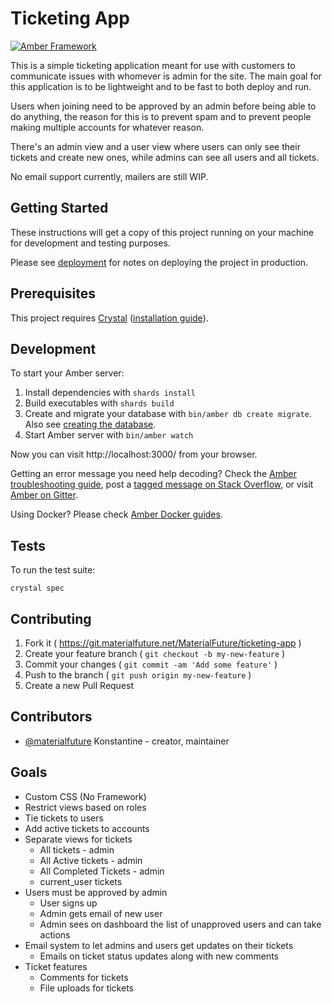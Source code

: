 # Ticketing App

[![Amber Framework](https://img.shields.io/badge/using-amber_framework-orange.svg)](https://amberframework.org)

This is a simple ticketing application meant for use with customers to communicate issues with whomever is admin for the site. The main goal for this application is to be lightweight and to be fast to both deploy and run.

Users when joining need to be approved by an admin before being able to do anything, the reason for this is to prevent spam and to prevent people making multiple accounts for whatever reason.

There's an admin view and a user view where users can only see their tickets and create new ones, while admins can see all users and all tickets.

No email support currently, mailers are still WIP.

## Getting Started

These instructions will get a copy of this project running on your machine for development and testing purposes.

Please see [deployment](https://docs.amberframework.org/amber/deployment) for notes on deploying the project in production.

## Prerequisites

This project requires [Crystal](https://crystal-lang.org/) ([installation guide](https://crystal-lang.org/docs/installation/)).

## Development

To start your Amber server:

1. Install dependencies with `shards install`
2. Build executables with `shards build`
3. Create and migrate your database with `bin/amber db create migrate`. Also see [creating the database](https://docs.amberframework.org/amber/guides/create-new-app#creating-the-database).
4. Start Amber server with `bin/amber watch`

Now you can visit http://localhost:3000/ from your browser.

Getting an error message you need help decoding? Check the [Amber troubleshooting guide](https://docs.amberframework.org/amber/troubleshooting), post a [tagged message on Stack Overflow](https://stackoverflow.com/questions/tagged/amber-framework), or visit [Amber on Gitter](https://gitter.im/amberframework/amber).

Using Docker? Please check [Amber Docker guides](https://docs.amberframework.org/amber/guides/docker).

## Tests

To run the test suite:

```
crystal spec
```

## Contributing

1. Fork it ( https://git.materialfuture.net/MaterialFuture/ticketing-app )
2. Create your feature branch ( `git checkout -b my-new-feature` )
3. Commit your changes ( `git commit -am 'Add some feature'` )
4. Push to the branch ( `git push origin my-new-feature` )
5. Create a new Pull Request

## Contributors

- [@materialfuture](https://git.materialfuture.net/MaterialFuture) Konstantine - creator, maintainer

## Goals
- Custom CSS (No Framework)
- Restrict views based on roles
- Tie tickets to users
- Add active tickets to accounts
- Separate views for tickets
  - All tickets - admin
  - All Active tickets - admin
  - All Completed Tickets - admin
  - current_user tickets
- Users must be approved by admin
  - User signs up
  - Admin gets email of new user
  - Admin sees on dashboard the list of unapproved users and can take actions
- Email system to let admins and users get updates on their tickets
  - Emails on ticket status updates along with new comments
- Ticket features
  - Comments for tickets
  - File uploads for tickets
